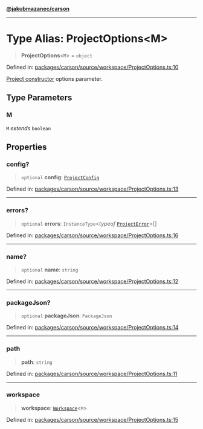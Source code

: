 [**@jakubmazanec/carson**](../README.md)

---

# Type Alias: ProjectOptions\<M\>

> **ProjectOptions**\<`M`\> = `object`

Defined in:
[packages/carson/source/workspace/ProjectOptions.ts:10](https://github.com/jakubmazanec/tools/blob/6fe16df773d5da14c29261ea934e72b3f99fabb7/packages/carson/source/workspace/ProjectOptions.ts#L10)

[Project constructor](../classes/Project.md#constructor) options parameter.

## Type Parameters

### M

`M` _extends_ `boolean`

## Properties

### config?

> `optional` **config**: [`ProjectConfig`](ProjectConfig.md)

Defined in:
[packages/carson/source/workspace/ProjectOptions.ts:13](https://github.com/jakubmazanec/tools/blob/6fe16df773d5da14c29261ea934e72b3f99fabb7/packages/carson/source/workspace/ProjectOptions.ts#L13)

---

### errors?

> `optional` **errors**: `InstanceType`\<_typeof_ [`ProjectError`](../variables/ProjectError.md)\>[]

Defined in:
[packages/carson/source/workspace/ProjectOptions.ts:16](https://github.com/jakubmazanec/tools/blob/6fe16df773d5da14c29261ea934e72b3f99fabb7/packages/carson/source/workspace/ProjectOptions.ts#L16)

---

### name?

> `optional` **name**: `string`

Defined in:
[packages/carson/source/workspace/ProjectOptions.ts:12](https://github.com/jakubmazanec/tools/blob/6fe16df773d5da14c29261ea934e72b3f99fabb7/packages/carson/source/workspace/ProjectOptions.ts#L12)

---

### packageJson?

> `optional` **packageJson**: `PackageJson`

Defined in:
[packages/carson/source/workspace/ProjectOptions.ts:14](https://github.com/jakubmazanec/tools/blob/6fe16df773d5da14c29261ea934e72b3f99fabb7/packages/carson/source/workspace/ProjectOptions.ts#L14)

---

### path

> **path**: `string`

Defined in:
[packages/carson/source/workspace/ProjectOptions.ts:11](https://github.com/jakubmazanec/tools/blob/6fe16df773d5da14c29261ea934e72b3f99fabb7/packages/carson/source/workspace/ProjectOptions.ts#L11)

---

### workspace

> **workspace**: [`Workspace`](../classes/Workspace.md)\<`M`\>

Defined in:
[packages/carson/source/workspace/ProjectOptions.ts:15](https://github.com/jakubmazanec/tools/blob/6fe16df773d5da14c29261ea934e72b3f99fabb7/packages/carson/source/workspace/ProjectOptions.ts#L15)
